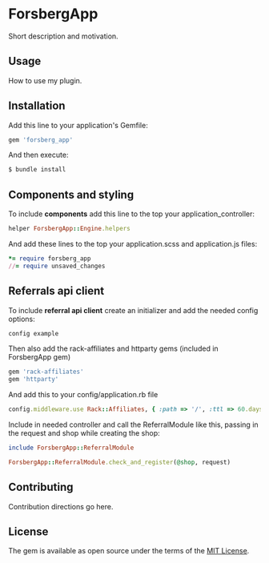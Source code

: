# ForsbergApp
Short description and motivation.

## Usage
How to use my plugin.

## Installation
Add this line to your application's Gemfile:

```ruby
gem 'forsberg_app'
```

And then execute:
```bash
$ bundle install
```

## Components and styling
To include **components** add this line to the top your application_controller:
```ruby
helper ForsbergApp::Engine.helpers
```

And add these lines to the top your application.scss and application.js files:

```ruby
*= require forsberg_app
//= require unsaved_changes
```

## Referrals api client
To include **referral api client** create an initializer and add the needed config options:

```ruby
config example
```

Then also add the rack-affiliates and httparty gems (included in ForsbergApp gem)
```ruby
gem 'rack-affiliates'
gem 'httparty'
```

And add this to your config/application.rb file
```ruby
config.middleware.use Rack::Affiliates, { :path => '/', :ttl => 60.days }
```

Include in needed controller and call the ReferralModule like this, passing in the request and shop while creating the shop:
```ruby
include ForsbergApp::ReferralModule

ForsbergApp::ReferralModule.check_and_register(@shop, request)
```

## Contributing
Contribution directions go here.

## License
The gem is available as open source under the terms of the [MIT License](http://opensource.org/licenses/MIT).
